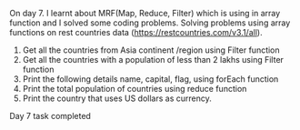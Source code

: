 On day 7. I learnt about MRF(Map, Reduce, Filter) which is using in array function and I solved some coding problems.
Solving problems using array functions on rest countries data (https://restcountries.com/v3.1/all).
1. Get all the countries from Asia continent /region using Filter function
2. Get all the countries with a population of less than 2 lakhs using Filter function
3. Print the following details name, capital, flag, using forEach function
4. Print the total population of countries using reduce function
5. Print the country that uses US dollars as currency.
 
Day 7 task completed